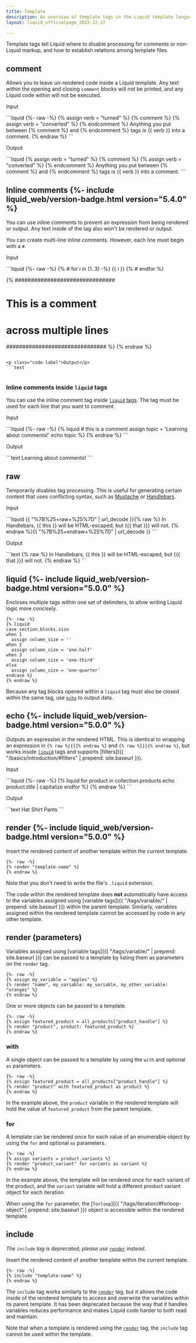 ```yaml
---
title: Template
description: An overview of template tags in the Liquid template language.
layout: liquid_officialpage_2022-12-17

---
```


Template tags tell Liquid where to disable processing for comments or non-Liquid markup, and how to establish relations among template files.

## comment

Allows you to leave un-rendered code inside a Liquid template. Any text within the opening and closing `comment` blocks will not be printed, and any Liquid code within will not be executed.

<p class="code-label">Input</p>
```liquid
{%- raw -%}
{% assign verb = "turned" %}
{% comment %}
{% assign verb = "converted" %}
{% endcomment %}
Anything you put between {% comment %} and {% endcomment %} tags
is {{ verb }} into a comment.
{% endraw %}
```

<p class="code-label">Output</p>
```liquid
{% assign verb = "turned" %}
{% comment %}
{% assign verb = "converted" %}
{% endcomment %}
Anything you put between {% comment %} and {% endcomment %} tags
is {{ verb }} into a comment.
```

## Inline comments {%- include liquid_web/version-badge.html version="5.4.0" %}

You can use inline comments to prevent an expression from being rendered or output. Any text inside of the tag also won't be rendered or output.

You can create multi-line inline comments. However, each line must begin with a `#`.

<p class="code-label">Input</p>
```liquid
{%- raw -%}
{% # for i in (1..3) -%}
  {{ i }}
{% # endfor %}

{%
  ###############################
  # This is a comment
  # across multiple lines
  ###############################
%}
{% endraw %}
```

<p class="code-label">Output</p>
```text


```

### Inline comments inside `liquid` tags

You can use the inline comment tag inside [`liquid` tags](#liquid). The tag must be used for each line that you want to comment.

<p class="code-label">Input</p>
```liquid
{%- raw -%}
{% liquid
  # this is a comment
  assign topic = 'Learning about comments!'
  echo topic
%}
{% endraw %}
```

<p class="code-label">Output</p>
```text
Learning about comments!
```

## raw

Temporarily disables tag processing. This is useful for generating certain content that uses conflicting syntax, such as [Mustache](https://mustache.github.io/) or [Handlebars](https://handlebarsjs.com/).

<p class="code-label">Input</p>
```liquid
{{ "%7B%25+raw+%25%7D" | url_decode }}{% raw %}
In Handlebars, {{ this }} will be HTML-escaped, but {{{ that }}} will not.
{% endraw %}{{ "%7B%25+endraw+%25%7D" | url_decode }}
```

<p class="code-label">Output</p>
```text
{% raw %}
In Handlebars, {{ this }} will be HTML-escaped, but {{{ that }}} will not.
{% endraw %}
```

## liquid {%- include liquid_web/version-badge.html version="5.0.0" %}

Encloses multiple tags within one set of delimiters, to allow writing Liquid logic more concisely.

```liquid
{%- raw -%}
{% liquid
case section.blocks.size
when 1
  assign column_size = ''
when 2
  assign column_size = 'one-half'
when 3
  assign column_size = 'one-third'
else
  assign column_size = 'one-quarter'
endcase %}
{% endraw %}
```

Because any tag blocks opened within a `liquid` tag must also be closed within the same tag, use [`echo`](#echo) to output data.

## echo {%- include liquid_web/version-badge.html version="5.0.0" %}

Outputs an expression in the rendered HTML. This is identical to wrapping an expression in `{% raw %}{{{% endraw %}` and `{% raw %}}}{% endraw %}`, but works inside [`liquid`](#liquid) tags and supports [filters]({{ "/basics/introduction/#filters" | prepend: site.baseurl }}).

<p class="code-label">Input</p>
```liquid
{%- raw -%}
{% liquid
for product in collection.products
  echo product.title | capitalize
endfor %}
{% endraw %}
```

<p class="code-label">Output</p>
```text
Hat Shirt Pants
```

## render {%- include liquid_web/version-badge.html version="5.0.0" %}

Insert the rendered content of another template within the current template.

```liquid
{%- raw -%}
{% render "template-name" %}
{% endraw %}
```

Note that you don't need to write the file's `.liquid` extension.

The code within the rendered template does **not** automatically have access to the variables assigned using [variable tags]({{ "/tags/variable/" | prepend: site.baseurl }}) within the parent template. Similarly, variables assigned within the rendered template cannot be accessed by code in any other template.

## render (parameters)

Variables assigned using [variable tags]({{ "/tags/variable/" | prepend: site.baseurl }}) can be passed to a template by listing them as parameters on the `render` tag.

```liquid
{%- raw -%}
{% assign my_variable = "apples" %}
{% render "name", my_variable: my_variable, my_other_variable: "oranges" %}
{% endraw %}
```

One or more objects can be passed to a template.

```liquid
{%- raw -%}
{% assign featured_product = all_products["product_handle"] %}
{% render "product", product: featured_product %}
{% endraw %}
```

### with

A single object can be passed to a template by using the `with` and optional `as` parameters.

```liquid
{%- raw -%}
{% assign featured_product = all_products["product_handle"] %}
{% render "product" with featured_product as product %}
{% endraw %}
```

In the example above, the `product` variable in the rendered template will hold the value of `featured_product` from the parent template.

### for

A template can be rendered once for each value of an enumerable object by using the `for` and optional `as` parameters.

```liquid
{%- raw -%}
{% assign variants = product.variants %}
{% render "product_variant" for variants as variant %}
{% endraw %}
```

In the example above, the template will be rendered once for each variant of the product, and the `variant` variable will hold a different product variant object for each iteration.

When using the `for` parameter, the [`forloop`]({{ "/tags/iteration/#forloop-object" | prepend: site.baseurl }}) object is accessible within the rendered template.

## include

_The `include` tag is deprecated; please use [`render`](#render) instead._

Insert the rendered content of another template within the current template.

```liquid
{%- raw -%}
{% include "template-name" %}
{% endraw %}
```

The `include` tag works similarly to the [`render`](#render) tag, but it allows the code inside of the rendered template to access and overwrite the variables within its parent template. It has been deprecated because the way that it handles variables reduces performance and makes Liquid code harder to both read and maintain.

Note that when a template is rendered using the [`render`](#render) tag, the `include` tag cannot be used within the template.